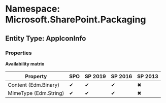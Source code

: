 # Namespace: Microsoft.SharePoint.Packaging

## Entity Type: AppIconInfo

### Properties

**Availability matrix**

Property | SPO | SP 2019 | SP 2016 | SP 2013
----------|-----|---------|---------|--------
Content (Edm.Binary) | ✔ | ✔ | ✔ | ✖
MimeType (Edm.String) | ✔ | ✔ | ✔ | ✖

